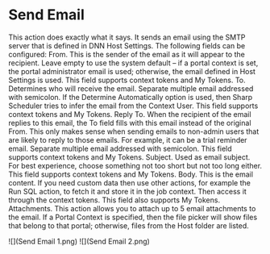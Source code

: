 # Send Email

This action does exactly what it says. It sends an email using the SMTP server that is defined in DNN Host Settings. The following fields can be configured: 
From. This is the sender of the email as it will appear to the recipient. Leave empty to use the system default – if a portal context is set, the portal administrator email is used; otherwise, the email defined in Host Settings is used. This field supports context tokens and My Tokens.
To. Determines who will receive the email. Separate multiple email addressed with semicolon. If the Determine Automatically option is used, then Sharp Scheduler tries to infer the email from the Context User. This field supports context tokens and My Tokens.
Reply To. When the recipient of the email replies to this email, the To field fills with this email instead of the original From. This only makes sense when sending emails to non-admin users that are likely to reply to those emails. For example, it can be a trial reminder email. Separate multiple email addressed with semicolon. This field supports context tokens and My Tokens.
Subject. Used as email subject. For best experience, choose something not too short but not too long either. This field supports context tokens and My Tokens.
Body. This is the email content. If you need custom data then use other actions, for example the Run SQL action, to fetch it and store it in the job context. Then access it through the context tokens. This field also supports My Tokens.
Attachments. This action allows you to attach up to 5 email attachments to the email. If a Portal Context is specified, then the file picker will show files that belong to that portal; otherwise, files from the Host folder are listed.

![](Send Email 1.png)
![](Send Email 2.png)